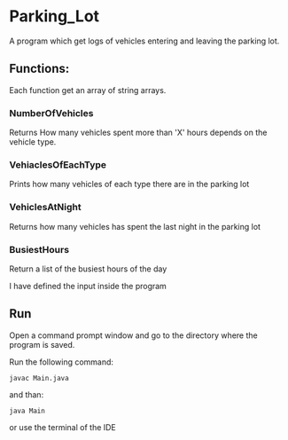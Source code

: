 # Parking_Lot
A program which get logs of vehicles entering and leaving the parking lot.

## Functions:
Each function get an array of string arrays.

### NumberOfVehicles
Returns How many vehicles spent more than 'X' hours depends on the vehicle type.

### VehiaclesOfEachType
Prints how many vehicles of each type there are in the parking lot

### VehiclesAtNight
Returns how many vehicles has spent the last night in the parking lot

### BusiestHours
Return a list of the busiest hours of the day

I have defined the input inside the program

## Run

Open a command prompt window and go to the directory where the program is saved.

Run the following command:

```shell
javac Main.java
```

and than:

```shell
java Main
```

or use the terminal of the IDE 

